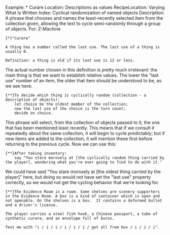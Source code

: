 Example: * Curare
Location: Descriptions as values
RecipeLocation: Varying What Is Written
Index: Cyclical randomization of named objects
Description: A phrase that chooses and names the least-recently selected item from the collection given, allowing the text to cycle semi-randomly through a group of objects.
For: Z-Machine

  

``` inform7
{*}"Curare"

A thing has a number called the last use. The last use of a thing is usually 0.

Definition: a thing is old if its last use is 12 or less.
```

  
The actual number chosen in this definition is pretty much irrelevant: the main thing is that we want to establish relative values. The lower the "last use" number of an item, the older that item should be understood to be, as we see here:

  

``` inform7
{**}To decide which thing is cyclically random (collection - a description of objects):
	let choice be the oldest member of the collection;
	now the last use of the choice is the turn count;
	decide on choice.
```

  
This phrase will select, from the collection of objects passed to it, the one that has been mentioned least recently. This means that if we consult it repeatedly about the same collection, it will begin to cycle predictably; but if new items are added to the collection, it will mention these first before returning to the previous cycle. Now we can use this:

  

``` inform7
{**}After taking inventory:
	say "You stare morosely at [the cyclically random thing carried by the player], wondering what you're ever going to find to do with it."
```

  
We could have said "You stare morosely at [the oldest thing carried by the player]" here, but doing so would not have set the "last use" property correctly, so we would not get the cycling behavior that we're looking for.

  

``` inform7
{**}The Evidence Room is a room. Some shelves are scenery supporters in the Evidence Room. A box is a kind of container which is open and not openable. On the shelves is a box.  It contains a deformed bullet and a driver's license.

The player carries a steel fish hook, a Chinese passport, a tube of synthetic curare, and an envelope full of Euros.

Test me with "i / i / i / i / i / i / get all from box / i / i / i".
```

